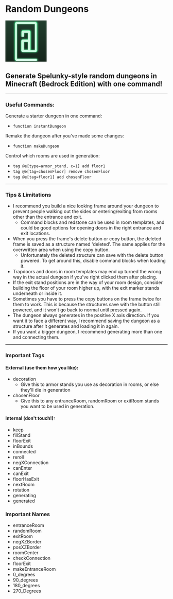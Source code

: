 # Random Dungeons

![Random Dungeons](./pack_icon.png "Random Dungeons") 
## Generate Spelunky-style random dungeons in Minecraft (Bedrock Edition) with one command!

---

### Useful Commands:

Generate a starter dungeon in one command:
- ```function instantDungeon```

Remake the dungeon after you've made some changes:
- ```function makeDungeon```

Control which rooms are used in generation:
- ```tag @e[type=armor_stand, c=1] add floor1```
- ```tag @e[tag=chosenFloor] remove chosenFloor```
- ```tag @e[tag=floor1] add chosenFloor```

---

### Tips & Limitations

- I recommend you build a nice looking frame around your dungeon to prevent people walking out the sides or entering/exiting from rooms other than the entrance and exit.
  - Command blocks and redstone can be used in room templates, and could be good options for opening doors in the right entrance and exit locations.
- When you press the frame's delete button or copy button, the deleted frame is saved as a structure named 'deleted'. The same applies for the overwritten area when using the copy button.
  - Unfortunately the deleted structure can save with the delete button powered. To get around this, disable command blocks when loading it.
- Trapdoors and doors in room templates may end up turned the wrong way in the actual dungeon if you've right clicked them after placing.
- If the exit stand positions are in the way of your room design, consider building the floor of your room higher up, with the exit marker stands underneath or inside it.
- Sometimes you have to press the copy buttons on the frame twice for them to work. This is because the structures save with the button still powered, and it won't go back to normal until pressed again.
- The dungeon always generates in the positive X axis direction. If you want it to face a different way, I recommend saving the dungeon as a structure after it generates and loading it in again.
- If you want a bigger dungeon, I recommend generating more than one and connecting them.

---

### Important Tags

#### External (use them how you like):

- decoration
  - Give this to armor stands you use as decoration in rooms, or else they'll die in generation
- chosenFloor
  - Give this to any entranceRoom, randomRoom or exitRoom stands you want to be used in generation.

#### Internal (don't touch!):

- keep
- fillStand
- floorExit
- inBounds
- connected
- reroll
- negXConnection
- canEnter
- canExit
- floorHasExit
- nextRoom
- rotation
- generating
- generated

### Important Names

- entranceRoom
- randomRoom
- exitRoom
- negXZBorder
- posXZBorder
- roomCenter
- checkConnection
- floorExit
- makeEntranceRoom
- 0_degrees
- 90_degrees
- 180_degrees
- 270_Degrees
